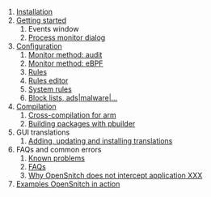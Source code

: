 1. [Installation](Installation)
2. [Getting started](Getting-started)
   1. Events window
   2. [Process monitor dialog](Process-monitor-dialog)
3. [Configuration](Configurations)
   1. [Monitor method: audit](monitor-method-auditd)
   2. [Monitor method: eBPF](monitor-method-ebpf)
   3. [Rules](Rules)
   4. [Rules editor](Rules-editor)
   5. [System rules](System-rules)
   6. [Block lists, ads|malware|...](block-lists)
4. [Compilation](Compilation)
   1. [Cross-compilation for arm](Cross-compilation)
   2. [Building packages with pbuilder](Building-packages-with-pbuilder)
5. GUI translations
   1. [Adding, updating and installing translations](Adding,-updating-and-installing-new-translations)
6. FAQs and common errors
   1. [Known problems](Known-problems)
   2. [FAQs](FAQs)
   3. [Why OpenSnitch does not intercept application XXX](Why-OpenSnitch-does-not-intercept-application-XXX)
7. [Examples OpenSnitch in action](OpenSnitch-in-action)
